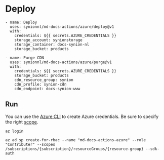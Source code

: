 # Deploy

```
- name: Deploy
  uses: synionnl/md-docs-actions/azure/deploy@v1
  with:
    credentials: ${{ secrets.AZURE_CREDENTIALS }}
    storage_account: synionstorage
    storage_container: docs-synion-nl
    storage_bucket: products

- name: Purge CDN
  uses: synionnl/md-docs-actions/azure/purge@v1
  with:
    credentials: ${{ secrets.AZURE_CREDENTIALS }}
    storage_bucket: products        
    cdn_resource_group: synion
    cdn_profile: synion-cdn
    cdn_endpoint: docs-synion-www
```


## Run

You can use the [Azure CLI](https://github.com/Azure/login#configure-deployment-credentials) to create Azure credentials. Be sure to specify the right [scope](https://docs.microsoft.com/nl-nl/azure/role-based-access-control/scope-overview).

```
az login

az ad sp create-for-rbac --name "md-docs-actions-azure" --role "Contributer" --scopes /subscriptions/{subscription}/resourceGroups/{resource-group} --sdk-auth
```


